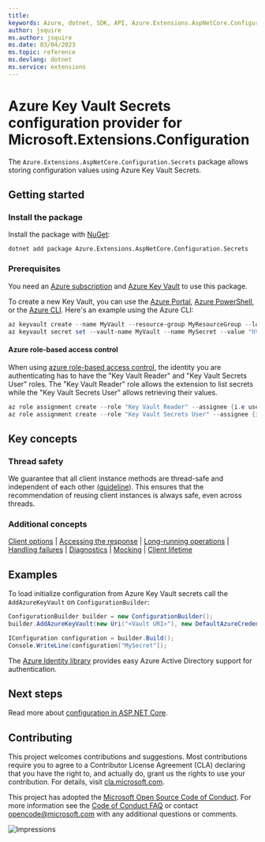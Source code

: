 ```yaml
---
title: 
keywords: Azure, dotnet, SDK, API, Azure.Extensions.AspNetCore.Configuration.Secrets, extensions
author: jsquire
ms.author: jsquire
ms.date: 03/04/2023
ms.topic: reference
ms.devlang: dotnet
ms.service: extensions
---
```

# Azure Key Vault Secrets configuration provider for Microsoft.Extensions.Configuration

The `Azure.Extensions.AspNetCore.Configuration.Secrets` package allows storing configuration values using Azure Key Vault Secrets.

## Getting started

### Install the package

Install the package with [NuGet][nuget]:

```dotnetcli
dotnet add package Azure.Extensions.AspNetCore.Configuration.Secrets
```

### Prerequisites

You need an [Azure subscription][azure_sub] and
[Azure Key Vault][keyvault_doc] to use this package.

To create a new Key Vault, you can use the [Azure Portal][keyvault_create_portal],
[Azure PowerShell][keyvault_create_ps], or the [Azure CLI][keyvault_create_cli].
Here's an example using the Azure CLI:

```Powershell
az keyvault create --name MyVault --resource-group MyResourceGroup --location westus
az keyvault secret set --vault-name MyVault --name MySecret --value "hVFkk965BuUv"
```

#### Azure role-based access control

When using [azure role-based access control](/azure/key-vault/general/rbac-guide), the identity you are authenticating has to have the "Key Vault Reader" and "Key Vault Secrets User" roles.
The "Key Vault Reader" role allows the extension to list secrets while the "Key Vault Secrets User" allows retrieving their values.

```powershell
az role assignment create --role "Key Vault Reader" --assignee {i.e user@microsoft.com} --scope /subscriptions/{subscriptionid}/resourcegroups/{resource-group-name}
az role assignment create --role "Key Vault Secrets User" --assignee {i.e user@microsoft.com} --scope /subscriptions/{subscriptionid}/resourcegroups/{resource-group-name}
```

## Key concepts

### Thread safety
We guarantee that all client instance methods are thread-safe and independent of each other ([guideline](https://azure.github.io/azure-sdk/dotnet_introduction.html#dotnet-service-methods-thread-safety)). This ensures that the recommendation of reusing client instances is always safe, even across threads.

### Additional concepts
<!-- CLIENT COMMON BAR -->
[Client options](https://github.com/Azure/azure-sdk-for-net/blob/main/sdk/core/Azure.Core/README.md#configuring-service-clients-using-clientoptions) |
[Accessing the response](https://github.com/Azure/azure-sdk-for-net/blob/main/sdk/core/Azure.Core/README.md#accessing-http-response-details-using-responset) |
[Long-running operations](https://github.com/Azure/azure-sdk-for-net/blob/main/sdk/core/Azure.Core/README.md#consuming-long-running-operations-using-operationt) |
[Handling failures](https://github.com/Azure/azure-sdk-for-net/blob/main/sdk/core/Azure.Core/README.md#reporting-errors-requestfailedexception) |
[Diagnostics](https://github.com/Azure/azure-sdk-for-net/blob/main/sdk/core/Azure.Core/samples/Diagnostics.md) |
[Mocking](https://github.com/Azure/azure-sdk-for-net/blob/main/sdk/core/Azure.Core/README.md#mocking) |
[Client lifetime](https://devblogs.microsoft.com/azure-sdk/lifetime-management-and-thread-safety-guarantees-of-azure-sdk-net-clients/)
<!-- CLIENT COMMON BAR -->

## Examples

To load initialize configuration from Azure Key Vault secrets call the `AddAzureKeyVault` on `ConfigurationBuilder`:

```C# Snippet:ConfigurationAddAzureKeyVault
ConfigurationBuilder builder = new ConfigurationBuilder();
builder.AddAzureKeyVault(new Uri("<Vault URI>"), new DefaultAzureCredential());

IConfiguration configuration = builder.Build();
Console.WriteLine(configuration["MySecret"]);
```

The [Azure Identity library][identity] provides easy Azure Active Directory support for authentication.

## Next steps

Read more about [configuration in ASP.NET Core][aspnetcore_configuration_doc].

## Contributing

This project welcomes contributions and suggestions.  Most contributions require
you to agree to a Contributor License Agreement (CLA) declaring that you have
the right to, and actually do, grant us the rights to use your contribution. For
details, visit [cla.microsoft.com][cla].

This project has adopted the [Microsoft Open Source Code of Conduct][coc].
For more information see the [Code of Conduct FAQ][coc_faq]
or contact [opencode@microsoft.com][coc_contact] with any
additional questions or comments.

![Impressions](https://azure-sdk-impressions.azurewebsites.net/api/impressions/azure-sdk-for-net%2Fsdk%2Fextensions%2FAzure.Extensions.AspNetCore.Configuration.Secrets%2FREADME.png)

<!-- LINKS -->
[source]: https://github.com/Azure/azure-sdk-for-net/tree/main/sdk/extensions/Azure.Extensions.AspNetCore.Configuration.Secrets/src
[package]: https://www.nuget.org/packages/Azure.Extensions.AspNetCore.Configuration.Secrets/
[docs]: /dotnet/api/Azure.Extensions.AspNetCore.Configuration.Secrets
[nuget]: https://www.nuget.org/packages/Azure.Extensions.AspNetCore.Configuration.Secrets
[keyvault_create_cli]: /azure/key-vault/quick-create-cli#create-a-key-vault
[keyvault_create_portal]: /azure/key-vault/quick-create-portal#create-a-vault
[keyvault_create_ps]: /azure/key-vault/quick-create-powershell#create-a-key-vault
[azure_cli]: /cli/azure
[azure_sub]: https://azure.microsoft.com/free/dotnet/
[identity]: https://github.com/Azure/azure-sdk-for-net/tree/main/sdk/identity/Azure.Identity/README.md
[aspnetcore_configuration_doc]: /aspnet/core/fundamentals/configuration/?view=aspnetcore-3.1
[error_codes]: /rest/api/storageservices/blob-service-error-codes
[cla]: https://cla.microsoft.com
[coc]: https://opensource.microsoft.com/codeofconduct/
[coc_faq]: https://opensource.microsoft.com/codeofconduct/faq/
[coc_contact]: mailto:opencode@microsoft.com
[keyvault_doc]: /azure/key-vault/general/overview

